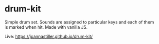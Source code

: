 # drum-kit

Simple drum set. Sounds are assigned to particular keys and each of them is marked when hit. Made with vanilla JS.

Live: https://joannastiller.github.io/drum-kit/
